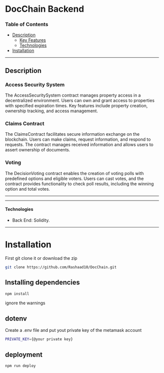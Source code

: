 # DocChain Backend

### Table of Contents


  - [Description](#description)
      - [Key Features](#key-features)
      - [Technologies](#technologies)
  - [Installation](#installation)

---

## Description


### Access Security System
The AccessSecuritySystem contract manages property access in a decentralized environment. Users can own and grant access to properties with specified expiration times. Key features include property creation, ownership tracking, and access management.

### Claims Contract
The ClaimsContract facilitates secure information exchange on the blockchain. Users can make claims, request information, and respond to requests. The contract manages received information and allows users to assert ownership of documents.

### Voting
The DecisionVoting contract enables the creation of voting polls with predefined options and eligible voters. Users can cast votes, and the contract provides functionality to check poll results, including the winning option and total votes.

---

<!--#### Key Features
Some key features of the site are:
- LogIn / LogOut for Students
- Update Status for Shopkeeperes
- Register with Email Verification
- Google Authentication...-->

---

#### Technologies

- Back End: Solidity.

---
# Installation

First git clone it or download the zip
```bash
git clone https://github.com/Rashaad10/DocChain.git
```

## Installing dependencies

```bash
npm install
```
ignore the warnings

## dotenv

Create a .env file and put yout private key of the metamask account 
```bash
PRIVATE_KEY={@your private key}
```


## deployment

```bash
npm run deploy
```



<!--## Getting Started

First git clone it or download the zip
```bash
git clone https://github.com/Rashaad10/DocChain.git
```

## Installing dependencies

```bash
npm install
```
ignore the warnings

## dotenv

Create a .env file and put yout private key of the metamask account 
```bash
PRIVATE_KEY={@your private key}
```


## deployment

```bash
npm run deploy
```
-->

